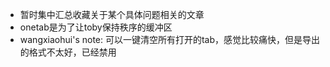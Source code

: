 - 暂时集中汇总收藏关于某个具体问题相关的文章
- onetab是为了让toby保持秩序的缓冲区
- wangxiaohui's note: 可以一键清空所有打开的tab，感觉比较痛快，但是导出的格式不太好，已经禁用
